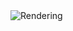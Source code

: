 <img src="https://github.com/mzuelch/CATs-Eurosynth/blob/main/Modules/MFOS/Dual%20VCA%20%232/Documentation/Rendering.JPG" alt="Rendering">

